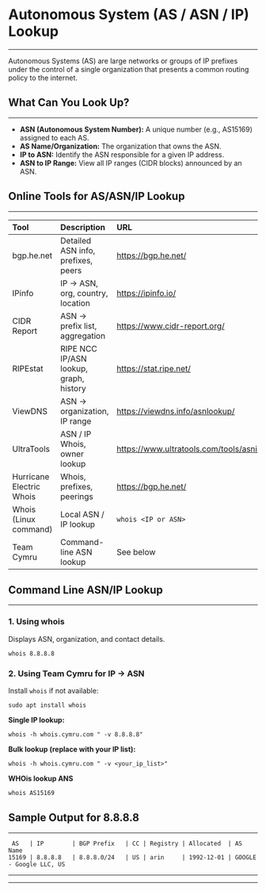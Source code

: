 # Autonomous System (AS / ASN / IP) Lookup
---
Autonomous Systems (AS) are large networks or groups of IP prefixes under the control of a single organization that presents a common routing policy to the internet.

## What Can You Look Up?
---
*   **ASN (Autonomous System Number):** A unique number (e.g., AS15169) assigned to each AS.
*   **AS Name/Organization:** The organization that owns the ASN.
*   **IP to ASN:** Identify the ASN responsible for a given IP address.
*   **ASN to IP Range:** View all IP ranges (CIDR blocks) announced by an ASN.

## Online Tools for AS/ASN/IP Lookup
---

| Tool                     | Description                            | URL                                      |
| :----------------------- | :------------------------------------- | :--------------------------------------- |
| bgp.he.net               | Detailed ASN info, prefixes, peers     | https://bgp.he.net/                      |
| IPinfo                   | IP → ASN, org, country, location       | https://ipinfo.io/                       |
| CIDR Report              | ASN → prefix list, aggregation         | https://www.cidr-report.org/             |
| RIPEstat                 | RIPE NCC IP/ASN lookup, graph, history | https://stat.ripe.net/                   |
| ViewDNS                  | ASN → organization, IP range           | https://viewdns.info/asnlookup/          |
| UltraTools               | ASN / IP Whois, owner lookup           | https://www.ultratools.com/tools/asninfo |
| Hurricane Electric Whois | Whois, prefixes, peerings              | https://bgp.he.net/                      |
| Whois (Linux command)    | Local ASN / IP lookup                  | `whois <IP or ASN>`                      |
| Team Cymru               | Command-line ASN lookup                | See below                                |

## Command Line ASN/IP Lookup
---
### 1. Using whois

Displays ASN, organization, and contact details.

```
whois 8.8.8.8
```

### 2. Using Team Cymru for IP -> ASN

Install `whois` if not available:
```
sudo apt install whois
```

**Single IP lookup:**
```
whois -h whois.cymru.com " -v 8.8.8.8"
```

**Bulk lookup (replace with your IP list):**
```
whois -h whois.cymru.com " -v <your_ip_list>"
```

**WHOis lookup ANS**
```bash
whois AS15169
```
## Sample Output for 8.8.8.8
---
```
 AS   | IP        | BGP Prefix   | CC | Registry | Allocated  | AS Name
15169 | 8.8.8.8   | 8.8.8.0/24   | US | arin     | 1992-12-01 | GOOGLE - Google LLC, US
```

---
---

